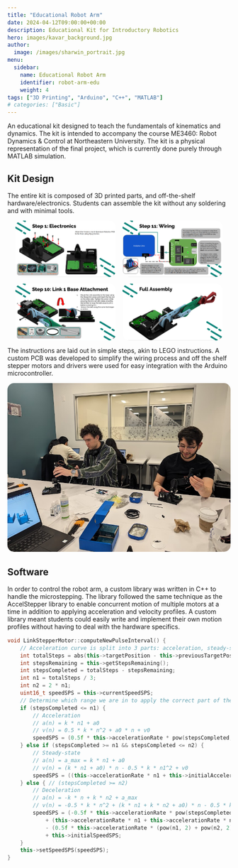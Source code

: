 ```yaml
---
title: "Educational Robot Arm"
date: 2024-04-12T09:00:00+00:00
description: Educational Kit for Introductory Robotics
hero: images/kavar_background.jpg
author:
  image: /images/sharwin_portrait.jpg
menu:
  sidebar:
    name: Educational Robot Arm
    identifier: robot-arm-edu
    weight: 4
tags: ["3D Printing", "Arduino", "C++", "MATLAB"]
# categories: ["Basic"]
---
```


An educational kit designed to teach the fundamentals of kinematics and dynamics. The kit is intended to accompany the course ME3460: Robot Dynamics & Control at Northeastern University. The kit is a physical representation of the final project, which is currently done purely through MATLAB simulation.

## Kit Design
The entire kit is composed of 3D printed parts, and off-the-shelf hardware/electronics. Students can assemble the kit without any soldering and with minimal tools.

<div align="center" style="display: flex; flex-wrap: wrap; justify-content: center; gap: 15px;">
  <img src="step_1.png" alt="First Step of Instructions" style="border-radius: 15px; width: 45%;">
  <img src="pcb_instructions.png" alt="PCB Instructions" style="border-radius: 15px; width: 45%;">
  <img src="base_instructions.png" alt="Base Assembly" style="border-radius: 15px; width: 45%;">
  <img src="full_assembly_instructions.png" alt="Full Assembly" style="border-radius: 15px; width: 45%;">
</div>

The instructions are laid out in simple steps, akin to LEGO instructions. A custom PCB was developed to simplify the wiring process and off the shelf stepper motors and drivers were used for easy integration with the Arduino microcontroller.

<div align="center">
    <img src="students_building.png" alt="Students Building Kit" style="border-radius: 15px;">
</div>

## Software

In order to control the robot arm, a custom library was written in C++ to handle the microstepping. The library followed the same technique as the AccelStepper library to enable concurrent motion of multiple motors at a time in addition to applying acceleration and velocity profiles. A custom library meant students could easily write and implement their own motion profiles without having to deal with the hardware specifics.

```cpp
void LinkStepperMotor::computeNewPulseInterval() {
	// Acceleration curve is split into 3 parts: acceleration, steady-state, deceleration
	int totalSteps = abs(this->targetPosition - this->previousTargetPosition);
	int stepsRemaining = this->getStepsRemaining();
	int stepsCompleted = totalSteps - stepsRemaining;
	int n1 = totalSteps / 3;
	int n2 = 2 * n1;
	uint16_t speedSPS = this->currentSpeedSPS;
	// Determine which range we are in to apply the correct part of the acceleration curve
	if (stepsCompleted <= n1) {
		// Acceleration
		// a(n) = k * n1 + a0
		// v(n) = 0.5 * k * n^2 + a0 * n + v0
		speedSPS = (0.5f * this->accelerationRate * pow(stepsCompleted, 2)) + (this->initialAcceleration * stepsCompleted) + this->initialSpeedSPS;
	} else if (stepsCompleted >= n1 && stepsCompleted <= n2) {
		// Steady-state
		// a(n) = a_max = k * n1 + a0
		// v(n) = (k * n1 + a0) * n - 0.5 * k * n1^2 + v0
		speedSPS = ((this->accelerationRate * n1 + this->initialAcceleration) * stepsCompleted) - (0.5f * this->accelerationRate * pow(n1, 2)) + this->initialSpeedSPS;
	} else { // (stepsCompleted >= n2)
		// Deceleration
		// a(n) = -k * n + k * n2 + a_max
		// v(n) = -0.5 * k * n^2 + (k * n1 + k * n2 + a0) * n - 0.5 * k * (n1^2 + n2^2) + v0
		speedSPS = (-0.5f * this->accelerationRate * pow(stepsCompleted, 2))
			+ (this->accelerationRate * n1 + this->accelerationRate * n2 + this->initialAcceleration) * stepsCompleted
			- (0.5f * this->accelerationRate * (pow(n1, 2) + pow(n2, 2)))
			+ this->initialSpeedSPS;
	}
	this->setSpeedSPS(speedSPS);
}
```